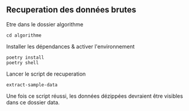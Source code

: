 ## Recuperation des données brutes

Etre dans le dossier algorithme

    cd algorithme

Installer les dépendances & activer l'environnement

    poetry install
    poetry shell

Lancer le script de recuperation

    extract-sample-data

Une fois ce script réussi, les données dézippées devraient être visibles dans ce dossier data.
